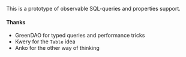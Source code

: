
This is a prototype of observable SQL-queries and properties support.

#### Thanks
* GreenDAO for typed queries and performance tricks
* Kwery for the `Table` idea
* Anko for the other way of thinking

